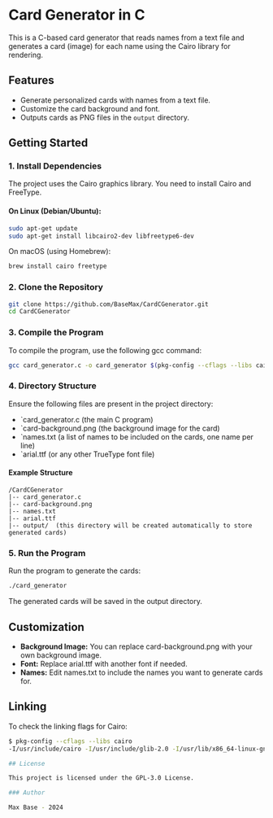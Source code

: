 # Card Generator in C

This is a C-based card generator that reads names from a text file and generates a card (image) for each name using the Cairo library for rendering.

## Features

- Generate personalized cards with names from a text file.
- Customize the card background and font.
- Outputs cards as PNG files in the `output` directory.

## Getting Started

### 1. Install Dependencies

The project uses the Cairo graphics library. You need to install Cairo and FreeType.

#### On Linux (Debian/Ubuntu):

```bash
sudo apt-get update
sudo apt-get install libcairo2-dev libfreetype6-dev
```

On macOS (using Homebrew):

```bash
brew install cairo freetype
```

### 2. Clone the Repository

```bash
git clone https://github.com/BaseMax/CardCGenerator.git
cd CardCGenerator
```

### 3. Compile the Program

To compile the program, use the following gcc command:

```bash
gcc card_generator.c -o card_generator $(pkg-config --cflags --libs cairo)
```

### 4. Directory Structure

Ensure the following files are present in the project directory:

- `card_generator.c (the main C program)
- `card-background.png (the background image for the card)
- `names.txt (a list of names to be included on the cards, one name per line)
- `arial.ttf (or any other TrueType font file)

#### Example Structure

```
/CardCGenerator
|-- card_generator.c
|-- card-background.png
|-- names.txt
|-- arial.ttf
|-- output/  (this directory will be created automatically to store generated cards)
```

### 5. Run the Program

Run the program to generate the cards:

```bash
./card_generator
```

The generated cards will be saved in the output directory.

## Customization

- **Background Image:** You can replace card-background.png with your own background image.
- **Font:** Replace arial.ttf with another font if needed.
- **Names:** Edit names.txt to include the names you want to generate cards for.

## Linking

To check the linking flags for Cairo:

```bash
$ pkg-config --cflags --libs cairo
-I/usr/include/cairo -I/usr/include/glib-2.0 -I/usr/lib/x86_64-linux-gnu/glib-2.0/include -I/usr/include/pixman-1 -I/usr/include/uuid -I/usr/include/freetype2 -I/usr/include/libpng16 -lcairo

## License

This project is licensed under the GPL-3.0 License.

### Author

Max Base - 2024
